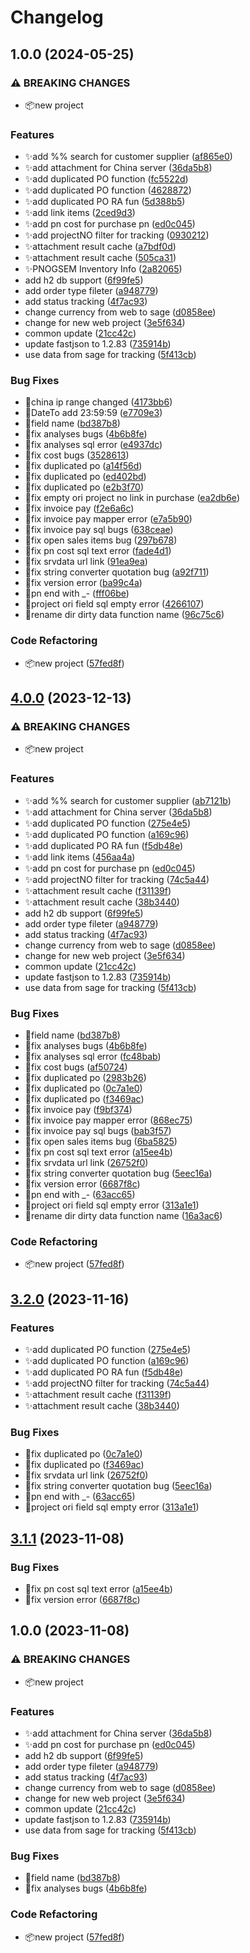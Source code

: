 # Changelog

## 1.0.0 (2024-05-25)


### ⚠ BREAKING CHANGES

* 📦new project

### Features

* ✨add %% search for customer supplier ([af865e0](https://github.com/hks2002/sage-assistant-server/commit/af865e023b222c5d389df6b4f81e019720cf4051))
* ✨add attachment for China server ([36da5b8](https://github.com/hks2002/sage-assistant-server/commit/36da5b89b3970d7963bd94ac20439fadf97eb465))
* ✨add duplicated PO function ([fc5522d](https://github.com/hks2002/sage-assistant-server/commit/fc5522de14680a152202efd62da1169e2c1eeff0))
* ✨add duplicated PO function ([4628872](https://github.com/hks2002/sage-assistant-server/commit/4628872533218e954b37c797560641c65fb4f3a3))
* ✨add duplicated PO RA fun ([5d388b5](https://github.com/hks2002/sage-assistant-server/commit/5d388b5d353837c926aee15f609f634bb9ceb56a))
* ✨add link items ([2ced9d3](https://github.com/hks2002/sage-assistant-server/commit/2ced9d36613fe437d5de86f3662f63be935e6829))
* ✨add pn cost for purchase pn ([ed0c045](https://github.com/hks2002/sage-assistant-server/commit/ed0c045724324917c417eb5ca47eef598794d1a8))
* ✨add projectNO filter for tracking ([0930212](https://github.com/hks2002/sage-assistant-server/commit/093021225406ea88a247575598091f1b421b7410))
* ✨attachment result cache ([a7bdf0d](https://github.com/hks2002/sage-assistant-server/commit/a7bdf0d36ee1700eae2ad0406c45a48c7bbfa808))
* ✨attachment result cache ([505ca31](https://github.com/hks2002/sage-assistant-server/commit/505ca3105623875e74181bd1f40bbba5e8642274))
* ✨PNOGSEM Inventory Info ([2a82065](https://github.com/hks2002/sage-assistant-server/commit/2a82065c7dcb983edaa203902dea02e9216f51ed))
* add h2 db support ([6f99fe5](https://github.com/hks2002/sage-assistant-server/commit/6f99fe5517fb1f0dabc276018cbf4dde5ae1631d))
* add order type fileter ([a948779](https://github.com/hks2002/sage-assistant-server/commit/a948779f35330144c507bb639c639338e314cc03))
* add status tracking ([4f7ac93](https://github.com/hks2002/sage-assistant-server/commit/4f7ac936307b5f460dbb08185e8d1477b0686abb))
* change currency from web to sage ([d0858ee](https://github.com/hks2002/sage-assistant-server/commit/d0858ee1ac6b08f705ac493566439dffdff6b5e6))
* change for new web project ([3e5f634](https://github.com/hks2002/sage-assistant-server/commit/3e5f6342296a8cd27c845160bdbb83d62ac3901d))
* common update ([21cc42c](https://github.com/hks2002/sage-assistant-server/commit/21cc42ca6def4a71d2d5c390721a615a9e185394))
* update fastjson to 1.2.83 ([735914b](https://github.com/hks2002/sage-assistant-server/commit/735914b2395ea011d827d5686edcd706fdcb78ba))
* use data from sage for tracking ([5f413cb](https://github.com/hks2002/sage-assistant-server/commit/5f413cb42131877b1d6078754abd0b67d5da877a))


### Bug Fixes

* 🐛china ip range changed ([4173bb6](https://github.com/hks2002/sage-assistant-server/commit/4173bb6e6c90b9c12b6cdb18df9be2b57d9590e4))
* 🐛DateTo add 23:59:59 ([e7709e3](https://github.com/hks2002/sage-assistant-server/commit/e7709e3f21bcfb0c629801324e2de35aa9e157e0))
* 🐛field name ([bd387b8](https://github.com/hks2002/sage-assistant-server/commit/bd387b8fd1a345fe989dd2fc0f8d26325066ba3e))
* 🐛fix analyses bugs ([4b6b8fe](https://github.com/hks2002/sage-assistant-server/commit/4b6b8febd8989a46fe2d052055eb40edf8171a7c))
* 🐛fix analyses sql error ([e4937dc](https://github.com/hks2002/sage-assistant-server/commit/e4937dcf73ef10d72d912128d0f3a70f1cb29e7e))
* 🐛fix cost bugs ([3528613](https://github.com/hks2002/sage-assistant-server/commit/3528613a811a3a66cc002f4bc4814b5359a0cc6a))
* 🐛fix duplicated po ([a14f56d](https://github.com/hks2002/sage-assistant-server/commit/a14f56dd883297c408983662100b42e5323271f3))
* 🐛fix duplicated po ([ed402bd](https://github.com/hks2002/sage-assistant-server/commit/ed402bd79d77e3aa1ef0d6abe72ca86c7650d38f))
* 🐛fix duplicated po ([e2b3f70](https://github.com/hks2002/sage-assistant-server/commit/e2b3f70c84d576227b2703b2290344a7a8af2866))
* 🐛fix empty ori project no link in purchase ([ea2db6e](https://github.com/hks2002/sage-assistant-server/commit/ea2db6e823cca9eae2415730107b631bdee8959c))
* 🐛fix invoice pay ([f2e6a6c](https://github.com/hks2002/sage-assistant-server/commit/f2e6a6c02a93f31916eda82947aafc26e0f93ebe))
* 🐛fix invoice pay mapper error ([e7a5b90](https://github.com/hks2002/sage-assistant-server/commit/e7a5b902792b133571d244dc4586cb64b9a6c56e))
* 🐛fix invoice pay sql bugs ([638ceae](https://github.com/hks2002/sage-assistant-server/commit/638ceaecfcd83037a62c7e4352687ffaefafa66d))
* 🐛fix open sales items bug ([297b678](https://github.com/hks2002/sage-assistant-server/commit/297b678ac9bfdcf5be5556051d9d30c7c81cc124))
* 🐛fix pn cost sql text error ([fade4d1](https://github.com/hks2002/sage-assistant-server/commit/fade4d136b4924ae1bb8cf16ae0a7854ec8d74d9))
* 🐛fix srvdata url link ([91ea9ea](https://github.com/hks2002/sage-assistant-server/commit/91ea9ea611e4c194d0bd064dca031628e12d5e07))
* 🐛fix string converter quotation bug ([a92f711](https://github.com/hks2002/sage-assistant-server/commit/a92f711e124b538e9df8397b5320c13a89bd002c))
* 🐛fix version error ([ba99c4a](https://github.com/hks2002/sage-assistant-server/commit/ba99c4aad4db6d8e4c7c9d60461e21baa40a49fb))
* 🐛pn end with _- ([fff06be](https://github.com/hks2002/sage-assistant-server/commit/fff06beacf9f906684deb0d29b522eecee16c7c9))
* 🐛project ori field sql empty error ([4266107](https://github.com/hks2002/sage-assistant-server/commit/4266107680938605cce94696d190faa022cef776))
* 🐛rename dir dirty data function name ([96c75c6](https://github.com/hks2002/sage-assistant-server/commit/96c75c6a6fafdc2290e0cbea88ffe6461a010778))


### Code Refactoring

* 📦new project ([57fed8f](https://github.com/hks2002/sage-assistant-server/commit/57fed8f087f0686ee9e6d1d7a70108a0c1ce595f))

## [4.0.0](https://github.com/hks2002/sage-assistant-server/compare/v3.2.0...v4.0.0) (2023-12-13)


### ⚠ BREAKING CHANGES

* 📦new project

### Features

* ✨add %% search for customer supplier ([ab7121b](https://github.com/hks2002/sage-assistant-server/commit/ab7121ba3450d6a0eb9929507c65d061a2cf5986))
* ✨add attachment for China server ([36da5b8](https://github.com/hks2002/sage-assistant-server/commit/36da5b89b3970d7963bd94ac20439fadf97eb465))
* ✨add duplicated PO function ([275e4e5](https://github.com/hks2002/sage-assistant-server/commit/275e4e5edcf6e04d301755352f4c8c2c3baa2078))
* ✨add duplicated PO function ([a169c96](https://github.com/hks2002/sage-assistant-server/commit/a169c965b5237e3d123de0530c49f774a574ac49))
* ✨add duplicated PO RA fun ([f5db48e](https://github.com/hks2002/sage-assistant-server/commit/f5db48e7767dbd823ec6b729072d1c460b566832))
* ✨add link items ([456aa4a](https://github.com/hks2002/sage-assistant-server/commit/456aa4a1eadab408e39d3be7433d632248139727))
* ✨add pn cost for purchase pn ([ed0c045](https://github.com/hks2002/sage-assistant-server/commit/ed0c045724324917c417eb5ca47eef598794d1a8))
* ✨add projectNO filter for tracking ([74c5a44](https://github.com/hks2002/sage-assistant-server/commit/74c5a447fb4f119e67d70ba765cf1d2e364202b0))
* ✨attachment result cache ([f31139f](https://github.com/hks2002/sage-assistant-server/commit/f31139f24f99b3a4125bf6f4ccc5f0cbb1d3e387))
* ✨attachment result cache ([38b3440](https://github.com/hks2002/sage-assistant-server/commit/38b34404c4862e3f65a7c2040a6648b2e376fa0e))
* add h2 db support ([6f99fe5](https://github.com/hks2002/sage-assistant-server/commit/6f99fe5517fb1f0dabc276018cbf4dde5ae1631d))
* add order type fileter ([a948779](https://github.com/hks2002/sage-assistant-server/commit/a948779f35330144c507bb639c639338e314cc03))
* add status tracking ([4f7ac93](https://github.com/hks2002/sage-assistant-server/commit/4f7ac936307b5f460dbb08185e8d1477b0686abb))
* change currency from web to sage ([d0858ee](https://github.com/hks2002/sage-assistant-server/commit/d0858ee1ac6b08f705ac493566439dffdff6b5e6))
* change for new web project ([3e5f634](https://github.com/hks2002/sage-assistant-server/commit/3e5f6342296a8cd27c845160bdbb83d62ac3901d))
* common update ([21cc42c](https://github.com/hks2002/sage-assistant-server/commit/21cc42ca6def4a71d2d5c390721a615a9e185394))
* update fastjson to 1.2.83 ([735914b](https://github.com/hks2002/sage-assistant-server/commit/735914b2395ea011d827d5686edcd706fdcb78ba))
* use data from sage for tracking ([5f413cb](https://github.com/hks2002/sage-assistant-server/commit/5f413cb42131877b1d6078754abd0b67d5da877a))


### Bug Fixes

* 🐛field name ([bd387b8](https://github.com/hks2002/sage-assistant-server/commit/bd387b8fd1a345fe989dd2fc0f8d26325066ba3e))
* 🐛fix analyses bugs ([4b6b8fe](https://github.com/hks2002/sage-assistant-server/commit/4b6b8febd8989a46fe2d052055eb40edf8171a7c))
* 🐛fix analyses sql error ([fc48bab](https://github.com/hks2002/sage-assistant-server/commit/fc48bab569cbc01326de52c165160fb807399a2c))
* 🐛fix cost bugs ([af50724](https://github.com/hks2002/sage-assistant-server/commit/af507242ce1d6132faaaae79de2e37025d5c9baf))
* 🐛fix duplicated po ([2983b26](https://github.com/hks2002/sage-assistant-server/commit/2983b2685eb66d386d4cfb152574455882c0cd1f))
* 🐛fix duplicated po ([0c7a1e0](https://github.com/hks2002/sage-assistant-server/commit/0c7a1e0443b0d2ba23edf0e88bc90b2728cc93ac))
* 🐛fix duplicated po ([f3469ac](https://github.com/hks2002/sage-assistant-server/commit/f3469ac1367e6fb0bb604634a90bc3292afb5b1b))
* 🐛fix invoice pay ([f9bf374](https://github.com/hks2002/sage-assistant-server/commit/f9bf37463c9bae36ce4345a68426abd5bed5c4c1))
* 🐛fix invoice pay mapper error ([868ec75](https://github.com/hks2002/sage-assistant-server/commit/868ec7585c4facef26d3ac65acac6190822cf2ed))
* 🐛fix invoice pay sql bugs ([bab3f57](https://github.com/hks2002/sage-assistant-server/commit/bab3f57c0d9444c550184837c411d89c4530ce7f))
* 🐛fix open sales items bug ([6ba5825](https://github.com/hks2002/sage-assistant-server/commit/6ba5825d4584a82e18e63e099e2a1a5732332d4b))
* 🐛fix pn cost sql text error ([a15ee4b](https://github.com/hks2002/sage-assistant-server/commit/a15ee4b3c23a021b9fb9426baf0a303cca9419e0))
* 🐛fix srvdata url link ([26752f0](https://github.com/hks2002/sage-assistant-server/commit/26752f05b1d9d28a02c646f15acd69263dad398e))
* 🐛fix string converter quotation bug ([5eec16a](https://github.com/hks2002/sage-assistant-server/commit/5eec16adbb779044a90bf72a7209931e42604401))
* 🐛fix version error ([6687f8c](https://github.com/hks2002/sage-assistant-server/commit/6687f8c90a4cbfea3a2fe7d1a963889c5ffd33ba))
* 🐛pn end with _- ([63acc65](https://github.com/hks2002/sage-assistant-server/commit/63acc65cd1b8f62afa6aadb09a6ca6200ee9fe44))
* 🐛project ori field sql empty error ([313a1e1](https://github.com/hks2002/sage-assistant-server/commit/313a1e1eab856682fecce4fbada01a54a3388692))
* 🐛rename dir dirty data function name ([16a3ac6](https://github.com/hks2002/sage-assistant-server/commit/16a3ac68200c5cd73893f4aef1afa7fe86bc1ac0))


### Code Refactoring

* 📦new project ([57fed8f](https://github.com/hks2002/sage-assistant-server/commit/57fed8f087f0686ee9e6d1d7a70108a0c1ce595f))

## [3.2.0](https://github.com/hks2002/sage-assistant-server/compare/v3.1.1...v3.2.0) (2023-11-16)


### Features

* ✨add duplicated PO function ([275e4e5](https://github.com/hks2002/sage-assistant-server/commit/275e4e5edcf6e04d301755352f4c8c2c3baa2078))
* ✨add duplicated PO function ([a169c96](https://github.com/hks2002/sage-assistant-server/commit/a169c965b5237e3d123de0530c49f774a574ac49))
* ✨add duplicated PO RA fun ([f5db48e](https://github.com/hks2002/sage-assistant-server/commit/f5db48e7767dbd823ec6b729072d1c460b566832))
* ✨add projectNO filter for tracking ([74c5a44](https://github.com/hks2002/sage-assistant-server/commit/74c5a447fb4f119e67d70ba765cf1d2e364202b0))
* ✨attachment result cache ([f31139f](https://github.com/hks2002/sage-assistant-server/commit/f31139f24f99b3a4125bf6f4ccc5f0cbb1d3e387))
* ✨attachment result cache ([38b3440](https://github.com/hks2002/sage-assistant-server/commit/38b34404c4862e3f65a7c2040a6648b2e376fa0e))


### Bug Fixes

* 🐛fix duplicated po ([0c7a1e0](https://github.com/hks2002/sage-assistant-server/commit/0c7a1e0443b0d2ba23edf0e88bc90b2728cc93ac))
* 🐛fix duplicated po ([f3469ac](https://github.com/hks2002/sage-assistant-server/commit/f3469ac1367e6fb0bb604634a90bc3292afb5b1b))
* 🐛fix srvdata url link ([26752f0](https://github.com/hks2002/sage-assistant-server/commit/26752f05b1d9d28a02c646f15acd69263dad398e))
* 🐛fix string converter quotation bug ([5eec16a](https://github.com/hks2002/sage-assistant-server/commit/5eec16adbb779044a90bf72a7209931e42604401))
* 🐛pn end with _- ([63acc65](https://github.com/hks2002/sage-assistant-server/commit/63acc65cd1b8f62afa6aadb09a6ca6200ee9fe44))
* 🐛project ori field sql empty error ([313a1e1](https://github.com/hks2002/sage-assistant-server/commit/313a1e1eab856682fecce4fbada01a54a3388692))

## [3.1.1](https://github.com/hks2002/sage-assistant-server/compare/v3.1.0...v3.1.1) (2023-11-08)


### Bug Fixes

* 🐛fix pn cost sql text error ([a15ee4b](https://github.com/hks2002/sage-assistant-server/commit/a15ee4b3c23a021b9fb9426baf0a303cca9419e0))
* 🐛fix version error ([6687f8c](https://github.com/hks2002/sage-assistant-server/commit/6687f8c90a4cbfea3a2fe7d1a963889c5ffd33ba))

## 1.0.0 (2023-11-08)


### ⚠ BREAKING CHANGES

* 📦new project

### Features

* ✨add attachment for China server ([36da5b8](https://github.com/hks2002/sage-assistant-server/commit/36da5b89b3970d7963bd94ac20439fadf97eb465))
* ✨add pn cost for purchase pn ([ed0c045](https://github.com/hks2002/sage-assistant-server/commit/ed0c045724324917c417eb5ca47eef598794d1a8))
* add h2 db support ([6f99fe5](https://github.com/hks2002/sage-assistant-server/commit/6f99fe5517fb1f0dabc276018cbf4dde5ae1631d))
* add order type fileter ([a948779](https://github.com/hks2002/sage-assistant-server/commit/a948779f35330144c507bb639c639338e314cc03))
* add status tracking ([4f7ac93](https://github.com/hks2002/sage-assistant-server/commit/4f7ac936307b5f460dbb08185e8d1477b0686abb))
* change currency from web to sage ([d0858ee](https://github.com/hks2002/sage-assistant-server/commit/d0858ee1ac6b08f705ac493566439dffdff6b5e6))
* change for new web project ([3e5f634](https://github.com/hks2002/sage-assistant-server/commit/3e5f6342296a8cd27c845160bdbb83d62ac3901d))
* common update ([21cc42c](https://github.com/hks2002/sage-assistant-server/commit/21cc42ca6def4a71d2d5c390721a615a9e185394))
* update fastjson to 1.2.83 ([735914b](https://github.com/hks2002/sage-assistant-server/commit/735914b2395ea011d827d5686edcd706fdcb78ba))
* use data from sage for tracking ([5f413cb](https://github.com/hks2002/sage-assistant-server/commit/5f413cb42131877b1d6078754abd0b67d5da877a))


### Bug Fixes

* 🐛field name ([bd387b8](https://github.com/hks2002/sage-assistant-server/commit/bd387b8fd1a345fe989dd2fc0f8d26325066ba3e))
* 🐛fix analyses bugs ([4b6b8fe](https://github.com/hks2002/sage-assistant-server/commit/4b6b8febd8989a46fe2d052055eb40edf8171a7c))


### Code Refactoring

* 📦new project ([57fed8f](https://github.com/hks2002/sage-assistant-server/commit/57fed8f087f0686ee9e6d1d7a70108a0c1ce595f))
